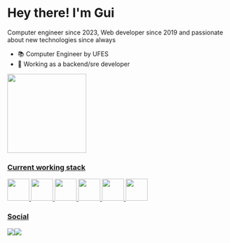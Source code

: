 # Hey there! I'm Gui

Computer engineer since 2023, Web developer since 2019 and passionate about new technologies since always

* 📚 Computer Engineer by UFES
* 💼 Working as a backend/sre developer


<div align="left">
  <a href="https://github.com/guisteink">
  <img height="180em" src="https://github-readme-stats.vercel.app/api/top-langs/?username=guisteink&layout=compact&langs_count=7&theme=merko"/>
</div>


### Current working stack
<div style="display: inline_block">
  <img width="50px" src="https://cdn.jsdelivr.net/gh/devicons/devicon@latest/icons/kotlin/kotlin-original.svg" />
  <img width="50px" src="https://cdn.jsdelivr.net/gh/devicons/devicon@latest/icons/terraform/terraform-original-wordmark.svg" />
  <img width="50px" src="https://cdn.jsdelivr.net/gh/devicons/devicon@latest/icons/java/java-original.svg" />
  <img width="50px" src="https://cdn.jsdelivr.net/gh/devicons/devicon@latest/icons/go/go-original-wordmark.svg" />
  <img width="50px" src="https://cdn.jsdelivr.net/gh/devicons/devicon/icons/aws/aws-original.svg" />
  <img width="50px" src="https://cdn.jsdelivr.net/gh/devicons/devicon/icons/docker/docker-original.svg" />     
</div>

### Social
<div style="display: flex"> 
  <a href = "mailto:guilherme.steink@gmail.com">
    <img src="https://img.shields.io/badge/-Gmail-%23333?style=for-the-badge&logo=gmail&logoColor=white" target="_blank"></a>
  <a href="https://www.linkedin.com/in/guilherme-stein" target="_blank"><img src="https://img.shields.io/badge/-LinkedIn-%230077B5?style=for-the-badge&logo=linkedin&logoColor=white" target="_blank"></a> 
</div>
